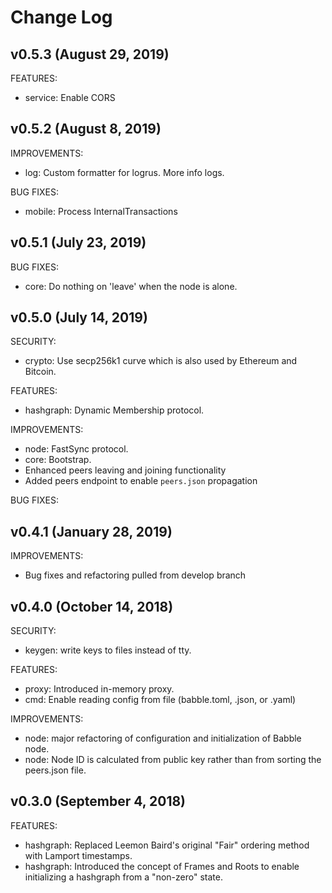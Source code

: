 # Change Log

## v0.5.3 (August 29, 2019)

FEATURES:

* service: Enable CORS

## v0.5.2 (August 8, 2019)

IMPROVEMENTS:

* log: Custom formatter for logrus. More info logs.

BUG FIXES:

* mobile: Process InternalTransactions

## v0.5.1 (July 23, 2019)

BUG FIXES:

* core: Do nothing on 'leave' when the node is alone.

## v0.5.0 (July 14, 2019)

SECURITY:

* crypto: Use secp256k1 curve which is also used by Ethereum and Bitcoin.

FEATURES:

* hashgraph: Dynamic Membership protocol.

IMPROVEMENTS:

* node: FastSync protocol.
* core: Bootstrap.
* Enhanced peers leaving and joining functionality
* Added peers endpoint to enable `peers.json` propagation

BUG FIXES:

## v0.4.1 (January 28, 2019)

IMPROVEMENTS:

* Bug fixes and refactoring pulled from develop branch

## v0.4.0 (October 14, 2018)

SECURITY:

* keygen: write keys to files instead of tty.

FEATURES:

* proxy: Introduced in-memory proxy.
* cmd: Enable reading config from file (babble.toml, .json, or .yaml)

IMPROVEMENTS:

* node: major refactoring of configuration and initialization of Babble node.
* node: Node ID is calculated from public key rather than from sorting the
peers.json file.

## v0.3.0 (September 4, 2018)

FEATURES:

* hashgraph: Replaced Leemon Baird's original "Fair" ordering method with
Lamport timestamps.
* hashgraph: Introduced the concept of Frames and Roots to enable initializing a
hashgraph from a "non-zero" state.
